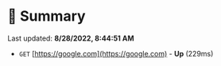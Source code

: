 # 📖 Summary
Last updated: **8/28/2022, 8:44:51 AM**

- `GET` [https://google.com](https://google.com) - **Up** (229ms)
